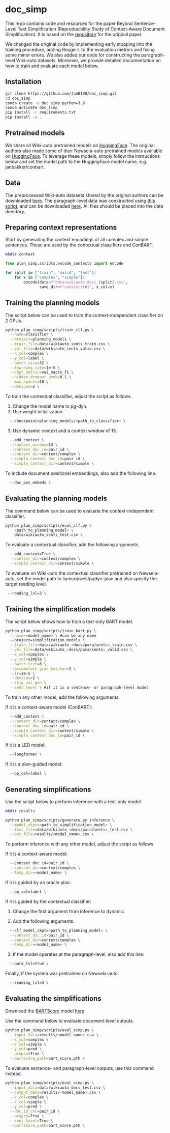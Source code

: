 # doc_simp

This repo contains code and resources for the paper Beyond Sentence-Level Text Simplification (Reproducibility Study of Context-Aware Document Simplification).
It is based on the [repository](https://github.com/liamcripwell/plan_simp) for the original paper.

We changed the original code by implementing early stopping into the training procedure, adding Rouge-L to the evaluation metrics and fixing some minor errors. We also added our code for constructing the paragraph-level Wiki-auto datasets. Moreover, we provide detailed documentation on how to train and evaluate each model below.

## Installation

```bash
git clone https://github.com/JanB100/doc_simp.git
cd doc_simp
conda create -n doc_simp python=3.9
conda activate doc_simp
pip install -r requirements.txt
pip install -e .
```

## Pretrained models
We share all Wiki-auto pretrained models on [HuggingFace](https://huggingface.co/janbakker). The original authors also made some of their Newsela-auto pretrained models available on [HuggingFace](https://huggingface.co/liamcripwell). To leverage these models, simply follow the instructions below and set the model path to the HuggingFace model name, e.g. janbakker/conbart.

## Data
The preprocessed Wiki-auto datasets shared by the original authors can be downloaded [here](https://drive.google.com/file/d/1lU8htUIVBuuU24HrPErpV01hlA6tc-d1/view?usp=sharing).
The paragraph-level data was constructed using [this script](data/paragraph_alignment.py), and can be downloaded [here](https://drive.google.com/file/d/1ZeALAhdWBfVNsFlRnPsGGia4NQB1Dbjq/view?usp=sharing).
All files should be placed into the data directory.

## Preparing context representations
Start by generating the context encodings of all complex and simple sentences. These are used by the contextual classifiers and ConBART.

```bash
mkdir context
```
```python
from plan_simp.scripts.encode_contexts import encode

for split in ["train", "valid", "test"]:
    for x in ["complex", "simple"]:
        encode(data=f"data/wikiauto_docs_{split}.csv",
               save_dir=f"context/{x}", x_col=x)
```

## Training the planning models
The script below can be used to train the context-independent classifier on 2 GPUs.

```bash
python plan_simp/scripts/train_clf.py \
  --name=classifier \
  --project=planning_models \
  --train_file=data/wikiauto_sents_train.csv \
  --val_file=data/wikiauto_sents_valid.csv \
  --x_col=complex \
  --y_col=label \
  --batch_size=32 \
  --learning_rate=1e-5 \
  --ckpt_metric=val_macro_f1 \
  --hidden_dropout_prob=0.1 \
  --max_epochs=10 \
  --devices=2 \
```

To train the contextual classifier, adjust the script as follows.
1. Change the model name to pg-dyn.
2. Use weight initialization.

```bash
  --checkpoint=planning_models/<path_to_classifier> \
```

3. Use dynamic context and a context window of 13.

```bash
  --add_context \
  --context_window=13 \
  --context_doc_id=pair_id \
  --context_dir=context/complex \
  --simple_context_doc_id=pair_id \
  --simple_context_dir=context/simple \
```

To include document positional embeddings, also add the following line.

```bash
  --doc_pos_embeds \
```

## Evaluating the planning models
The command below can be used to evaluate the context-independent classifier.

```bash
python plan_simp/scripts/eval_clf.py \
    <path_to_planning_model> \
    data/wikiauto_sents_test.csv \
```

To evaluate a contextual classifier, add the following arguments.

```bash
  --add_context=True \
  --context_dir=context/complex \
  --simple_context_dir=context/simple \
```

To evaluate on Wiki-auto the contextual classifier pretrained on Newsela-auto,
set the model path to liamcripwell/pgdyn-plan and also specify the target reading level.

 ```bash
  --reading_lvl=3 \
```

## Training the simplification models
The script below shows how to train a text-only BART model.

```bash
python plan_simp/scripts/train_bart.py \
  --name=<model_name> \ #can be any name
  --project=simplification_models \
  --train_file=data/wikiauto_<docs/para/sents>_train.csv \
  --val_file=data/wikiauto_<docs/para/sents>_valid.csv \
  --x_col=complex \
  --y_col=simple \
  --batch_size=8 \
  --accumulate_grad_batches=2 \
  --lr=2e-5 \
  --devices=2 \
  --skip_val_gen \
  --sent_level \ #if it is a sentence- or paragraph-level model
```

To train any other model, add the following arguments.

If it is a context-aware model (ConBART):

```bash
  --add_context \
  --context_dir=context/complex \
  --context_doc_id=pair_id \
  --simple_context_dir=context/simple \
  --simple_context_doc_id=pair_id \
```

If it is a LED model:

```bash
  --longformer \
```

If it is a plan-guided model:

```bash
  --op_col=label \
```

## Generating simplifications
Use the script below to perform inference with a text-only model.

```bash
mkdir results

python plan_simp/scripts/generate.py inference \
  --model_ckpt=<path_to_simplification_model> \
  --test_file=data/wikiauto_<docs/para/sents>_test.csv \
  --out_file=results/<model_name>.csv \
```

To perform inference with any other model, adjust the script as follows.

If it is a context-aware model:

```bash
  --context_doc_id=pair_id \
  --context_dir=context/complex \
  --temp_dir=<model_name> \
```

If it is guided by an oracle plan:

```bash
  --op_col=label \
```

If it is guided by the contextual classifier:

1. Change the first argument from inference to dynamic

2. Add the following arguments:

```bash
  --clf_model_ckpt=<path_to_planning_model> \
  --context_doc_id=pair_id \
  --context_dir=context/complex \
  --temp_dir=<model_name> \
```

3. If the model operates at the paragraph-level, also add this line:

```bash
  --para_lvl=True \
```

Finally, if the system was pretrained on Newsela-auto:

```bash
  --reading_lvl=3 \
```

## Evaluating the simplifications

Download the [BARTScore](https://github.com/neulab/BARTScore/tree/main) model [here](https://drive.google.com/file/d/1_7JfF7KOInb7ZrxKHIigTMR4ChVET01m/view).

Use the command below to evaluate document-level outputs.

```bash
python plan_simp/scripts/eval_simp.py \
  --input_data=results/<model_name>.csv \
  --x_col=complex \
  --r_col=simple \
  --y_col=pred \
  --prepro=True \
  --bartscore_path=bart_score.pth \
```

To evaluate sentence- and paragraph-level outputs, use this command instead.

```bash
python plan_simp/scripts/eval_simp.py \
  --input_data=data/wikiauto_docs_test.csv \
  --output_data=results/<model_name>.csv \
  --x_col=complex \
  --r_col=simple \
  --y_col=pred \
  --doc_id_col=pair_id \
  --prepro=True \
  --sent_level=True \
  --bartscore_path=bart_score.pth \
```
